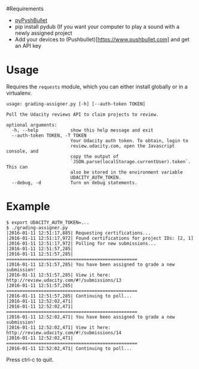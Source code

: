 #Requirements

* [pyPyshBullet](https://github.com/Azelphur/pyPushBullet)
* pip install pydub (If you want your computer to play a sound with a newly assigned project
* Add your devices to (Pushbullet)[https://www.pushbullet.com] and get an API key

# Usage
Requires the `requests` module, which you can either install globally or in a virtualenv.

```
usage: grading-assigner.py [-h] [--auth-token TOKEN]

Poll the Udacity reviews API to claim projects to review.

optional arguments:
  -h, --help            show this help message and exit
  --auth-token TOKEN, -T TOKEN
                        Your Udacity auth token. To obtain, login to
                        review.udacity.com, open the Javascript console, and
                        copy the output of
                        `JSON.parse(localStorage.currentUser).token`. This can
                        also be stored in the environment variable
                        UDACITY_AUTH_TOKEN.
  --debug, -d           Turn on debug statements.
```

# Example
```
$ export UDACITY_AUTH_TOKEN=...
$ ./grading-assigner.py
|2016-01-11 12:51:17,885| Requesting certifications...
|2016-01-11 12:51:17,972| Found certifications for project IDs: [2, 1]
|2016-01-11 12:51:17,972| Polling for new submissions...
|2016-01-11 12:51:57,285|
|2016-01-11 12:51:57,285| =================================================
|2016-01-11 12:51:57,285| You have been assigned to grade a new submission!
|2016-01-11 12:51:57,285| View it here: http://review.udacity.com/#!/submissions/13
|2016-01-11 12:51:57,285| =================================================
|2016-01-11 12:51:57,285| Continuing to poll...
|2016-01-11 12:52:02,471|
|2016-01-11 12:52:02,471| =================================================
|2016-01-11 12:52:02,471| You have been assigned to grade a new submission!
|2016-01-11 12:52:02,471| View it here: http://review.udacity.com/#!/submissions/14
|2016-01-11 12:52:02,471| =================================================
|2016-01-11 12:52:02,471| Continuing to poll...
```

Press ctrl-c to quit.
